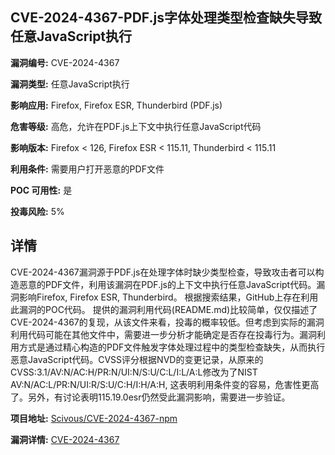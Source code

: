 ## CVE-2024-4367-PDF.js字体处理类型检查缺失导致任意JavaScript执行

**漏洞编号:** CVE-2024-4367

**漏洞类型:** 任意JavaScript执行

**影响应用:** Firefox, Firefox ESR, Thunderbird (PDF.js)

**危害等级:** 高危，允许在PDF.js上下文中执行任意JavaScript代码

**影响版本:** Firefox < 126, Firefox ESR < 115.11, Thunderbird < 115.11

**利用条件:** 需要用户打开恶意的PDF文件

**POC 可用性:** 是

**投毒风险:** 5%

## 详情

CVE-2024-4367漏洞源于PDF.js在处理字体时缺少类型检查，导致攻击者可以构造恶意的PDF文件，利用该漏洞在PDF.js的上下文中执行任意JavaScript代码。漏洞影响Firefox, Firefox ESR, Thunderbird。 根据搜索结果，GitHub上存在利用此漏洞的POC代码。 提供的漏洞利用代码(README.md)比较简单，仅仅描述了CVE-2024-4367的复现，从该文件来看，投毒的概率较低。但考虑到实际的漏洞利用代码可能在其他文件中，需要进一步分析才能确定是否存在投毒行为。漏洞利用方式是通过精心构造的PDF文件触发字体处理过程中的类型检查缺失，从而执行恶意JavaScript代码。CVSS评分根据NVD的变更记录，从原来的CVSS:3.1/AV:N/AC:H/PR:N/UI:N/S:U/C:L/I:L/A:L修改为了NIST AV:N/AC:L/PR:N/UI:R/S:U/C:H/I:H/A:H, 这表明利用条件变的容易，危害性更高了。另外，有讨论表明115.19.0esr仍然受此漏洞影响，需要进一步验证。

**项目地址:** [Scivous/CVE-2024-4367-npm](https://github.com/Scivous/CVE-2024-4367-npm)

**漏洞详情:** [CVE-2024-4367](https://nvd.nist.gov/vuln/detail/CVE-2024-4367)